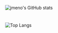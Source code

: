 ![jmeno's GitHub stats](https://github-readme-stats.vercel.app/api?username=jmeno1011&theme=gruvbox_light&show_icons=true)
#
![Top Langs](https://github-readme-stats.vercel.app/api/top-langs/?username=jmeno1011&layout=compact&theme=tokyonight)
